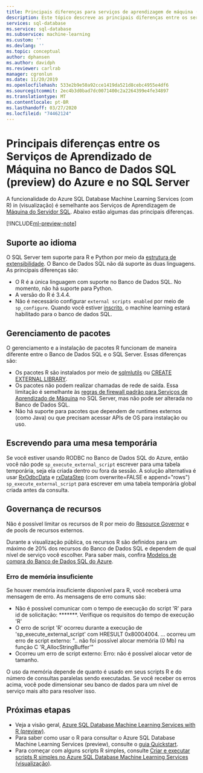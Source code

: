 ```yaml
---
title: Principais diferenças para serviços de aprendizagem de máquina (visualização)
description: Este tópico descreve as principais diferenças entre os serviços do Machine Learning do Banco de Dados SQL do Azure (com R) e os serviços do Machine Learning do SQL Server.
services: sql-database
ms.service: sql-database
ms.subservice: machine-learning
ms.custom: ''
ms.devlang: ''
ms.topic: conceptual
author: dphansen
ms.author: davidph
ms.reviewer: carlrab
manager: cgronlun
ms.date: 11/20/2019
ms.openlocfilehash: 533e2b9e50a92cce1419da521d8cebc4955e4df6
ms.sourcegitcommit: 2ec4b3d0bad7dc0071400c2a2264399e4fe34897
ms.translationtype: MT
ms.contentlocale: pt-BR
ms.lasthandoff: 03/27/2020
ms.locfileid: "74462124"
---
```

# <a name="key-differences-between-machine-learning-services-in-azure-sql-database-preview-and-sql-server"></a>Principais diferenças entre os Serviços de Aprendizado de Máquina no Banco de Dados SQL (preview) do Azure e no SQL Server

A funcionalidade do Azure SQL Database Machine Learning Services (com R) in (visualização) é semelhante aos Serviços de Aprendizagem de [Máquina do Servidor SQL](https://docs.microsoft.com/sql/advanced-analytics/what-is-sql-server-machine-learning). Abaixo estão algumas das principais diferenças.

[!INCLUDE[ml-preview-note](../../includes/sql-database-ml-preview-note.md)]

## <a name="language-support"></a>Suporte ao idioma

O SQL Server tem suporte para R e Python por meio da [estrutura de extensibilidade](https://docs.microsoft.com/sql/advanced-analytics/concepts/extensibility-framework). O Banco de Dados SQL não dá suporte às duas linguagens. As principais diferenças são:

- O R é a única linguagem com suporte no Banco de Dados SQL. No momento, não há suporte para Python.
- A versão do R é 3.4.4.
- Não é necessário configurar `external scripts enabled` por meio de `sp_configure`. Quando você estiver [inscrito](sql-database-machine-learning-services-overview.md#signup), o machine learning estará habilitado para o banco de dados SQL.

## <a name="package-management"></a>Gerenciamento de pacotes

O gerenciamento e a instalação de pacotes R funcionam de maneira diferente entre o Banco de Dados SQL e o SQL Server. Essas diferenças são:

- Os pacotes R são instalados por meio de [sqlmlutils](https://github.com/Microsoft/sqlmlutils) ou [CREATE EXTERNAL LIBRARY](https://docs.microsoft.com/sql/t-sql/statements/create-external-library-transact-sql).
- Os pacotes não podem realizar chamadas de rede de saída. Essa limitação é semelhante às [regras de firewall padrão para Serviços de Aprendizado de Máquina](https://docs.microsoft.com//sql/advanced-analytics/security/firewall-configuration) no SQL Server, mas não pode ser alterada no Banco de Dados SQL.
- Não há suporte para pacotes que dependem de runtimes externos (como Java) ou que precisam acessar APIs de OS para instalação ou uso.

## <a name="writing-to-a-temporary-table"></a>Escrevendo para uma mesa temporária

Se você estiver usando RODBC no Banco de Dados SQL do Azure, então você não pode `sp_execute_external_script` escrever para uma tabela temporária, seja ela criada dentro ou fora da sessão. A solução alternativa é usar [RxOdbcData](https://docs.microsoft.com/machine-learning-server/r-reference/revoscaler/rxodbcdata) e [rxDataStep](https://docs.microsoft.com/machine-learning-server/r-reference/revoscaler/rxdatastep) (com overwrite=FALSE e append="rows") `sp_execute_external_script` para escrever em uma tabela temporária global criada antes da consulta.

## <a name="resource-governance"></a>Governança de recursos

Não é possível limitar os recursos de R por meio do [Resource Governor](https://docs.microsoft.com/sql/relational-databases/resource-governor/resource-governor) e de pools de recursos externos.

Durante a visualização pública, os recursos R são definidos para um máximo de 20% dos recursos do Banco de Dados SQL e dependem de qual nível de serviço você escolher. Para saber mais, confira [Modelos de compra do Banco de Dados SQL do Azure](https://docs.microsoft.com/azure/sql-database/sql-database-service-tiers).
### <a name="insufficient-memory-error"></a>Erro de memória insuficiente

Se houver memória insuficiente disponível para R, você receberá uma mensagem de erro. As mensagens de erro comuns são:

- Não é possível comunicar com o tempo de execução do script 'R' para id de solicitação: *******. Verifique os requisitos do tempo de execução 'R'
- O erro de script 'R' ocorreu durante a execução de 'sp_execute_external_script' com HRESULT 0x80004004. ... ocorreu um erro de script externo: ".. não foi possível alocar memória (0 Mb) na função C 'R_AllocStringBuffer'"
- Ocorreu um erro de script externo: Erro: não é possível alocar vetor de tamanho.

O uso da memória depende de quanto é usado em seus scripts R e do número de consultas paralelas sendo executadas. Se você receber os erros acima, você pode dimensionar seu banco de dados para um nível de serviço mais alto para resolver isso.

## <a name="next-steps"></a>Próximas etapas

- Veja a visão geral, [Azure SQL Database Machine Learning Services with R (preview)](sql-database-machine-learning-services-overview.md).
- Para saber como usar o R para consultar o Azure SQL Database Machine Learning Services (preview), consulte o [guia Quickstart](sql-database-connect-query-r.md).
- Para começar com alguns scripts R simples, consulte [Criar e executar scripts R simples no Azure SQL Database Machine Learning Services (visualização)](sql-database-quickstart-r-create-script.md).
